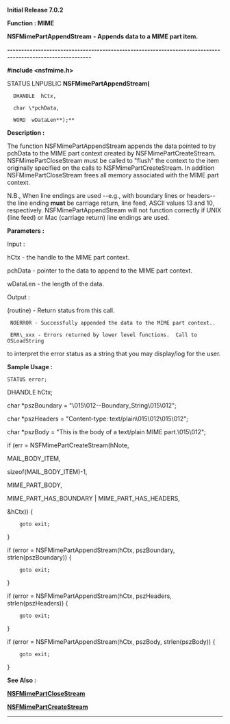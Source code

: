 




<!--
 /\* Font Definitions \*/
 @font-face
 {font-family:Courier;
 panose-1:2 7 4 9 2 2 5 2 4 4;}
@font-face
 {font-family:Helv;
 panose-1:2 11 6 4 2 2 2 3 2 4;}
@font-face
 {font-family:"Cambria Math";
 panose-1:2 4 5 3 5 4 6 3 2 4;}
 /\* Style Definitions \*/
 p.MsoNormal, li.MsoNormal, div.MsoNormal
 {margin-top:0cm;
 margin-right:0cm;
 margin-bottom:8.0pt;
 margin-left:0cm;
 line-height:107%;
 font-size:11.0pt;
 font-family:"Calibri",sans-serif;}
.MsoChpDefault
 {font-size:11.0pt;}
.MsoPapDefault
 {margin-bottom:8.0pt;
 line-height:107%;}
 /\* Page Definitions \*/
 @page WordSection1
 {size:612.0pt 792.0pt;
 margin:72.0pt 72.0pt 72.0pt 72.0pt;}
div.WordSection1
 {page:WordSection1;}
-->




**Initial Release 7.0.2**



**Function : MIME**



**NSFMimePartAppendStream** **- Appends
data to a MIME part item.**


**----------------------------------------------------------------------------------------------------------**



**#include <nsfmime.h>**



STATUS
LNPUBLIC **NSFMimePartAppendStream(**  

      DHANDLE  hCtx,  

      char \*pchData,  

      WORD  wDataLen**);**



**Description :**



The function
NSFMimePartAppendStream appends the data pointed to by pchData to the MIME part
context created by NSFMimePartCreateStream.  NSFMimePartCloseStream must be
called to "flush" the context to the item originally specified on the
calls to NSFMimePartCreateStream.  In addition NSFMimePartCloseStream frees all
memory associated with the MIME part context.


 


N.B., When
line endings are used --e.g., with boundary lines or headers-- the line ending **must**
be carriage return, line feed, ASCII values 13 and 10, respectively. 
NSFMimePartAppendStream will not function correctly if UNIX (line feed) or Mac
(carriage return) line endings are used.


 


 


**Parameters :**



Input :  

hCtx  -  the handle to the MIME part context.  

  

pchData  -  pointer to the data to append to the MIME part context.  

  

wDataLen  -  the length of the data.  

  




Output :  

(routine)  -  Return status from this call.  

     NOERROR - Successfully appended the data to the MIME part context..  

     ERR\_xxx - Errors returned by lower level functions.  Call to OSLoadString
to interpret the error status as a string that you may display/log for the
user.  

  

  

  




 **Sample Usage :**


    STATUS error;


DHANDLE hCtx;


char \*pszBoundary =
"\015\012--Boundary\_String\015\012";


char \*pszHeaders =
"Content-type: text/plain\015\012\015\012";


char \*pszBody =
"This is the body of a text/plain MIME part.\015\012";


 


if (err =
NSFMimePartCreateStream(hNote,


                                         
MAIL\_BODY\_ITEM,


                                         
sizeof(MAIL\_BODY\_ITEM)-1,


                                         
MIME\_PART\_BODY,


                                         
MIME\_PART\_HAS\_BOUNDARY | MIME\_PART\_HAS\_HEADERS,


                                         
&hCtx)) {


        goto exit;


}


 


if (error =
NSFMimePartAppendStream(hCtx, pszBoundary, strlen(pszBoundary)) {


        goto exit;


}


 


if (error =
NSFMimePartAppendStream(hCtx, pszHeaders, strlen(pszHeaders)) {


        goto exit;


}


 


if (error =
NSFMimePartAppendStream(hCtx, pszBody, strlen(pszBody)) {


        goto exit;


}


 


 **See Also :**


**[NSFMimePartCloseStream](NSFMimePartCloseStream.md)**


**[NSFMimePartCreateStream](NSFMimePartCreateStream.md)**



----------------------------------------------------------------------------------------------------------


 






